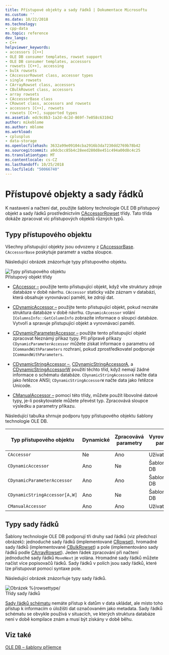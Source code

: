 ```yaml
---
title: Přístupové objekty a sady řádků | Dokumentace Microsoftu
ms.custom: ''
ms.date: 10/22/2018
ms.technology:
- cpp-data
ms.topic: reference
dev_langs:
- C++
helpviewer_keywords:
- accessors [C++]
- OLE DB consumer templates, rowset support
- OLE DB consumer templates, accessors
- rowsets [C++], accessing
- bulk rowsets
- CAccessorRowset class, accessor types
- single rowsets
- CArrayRowset class, accessors
- CBulkRowset class, accessors
- array rowsets
- CAccessorBase class
- CRowset class, accessors and rowsets
- accessors [C++], rowsets
- rowsets [C++], supported types
ms.assetid: edc9c8b3-1a2d-4c2d-869f-7e058c631042
author: mikeblome
ms.author: mblome
ms.workload:
- cplusplus
- data-storage
ms.openlocfilehash: 3632a99e09104cba2916b3da7230dd2769b78b42
ms.sourcegitcommit: a9dcbcc85b4c28eed280d8e451c494a00d8c4c25
ms.translationtype: MT
ms.contentlocale: cs-CZ
ms.lasthandoff: 10/25/2018
ms.locfileid: "50066740"
---
```

# <a name="accessors-and-rowsets"></a>Přístupové objekty a sady řádků

K nastavení a načtení dat, použijte šablony technologie OLE DB přístupový objekt a sady řádků prostřednictvím [CAccessorRowset](../../data/oledb/caccessorrowset-class.md) třídy. Tato třída dokáže zpracovat víc přístupových objektů různých typů.

## <a name="accessor-types"></a>Typy přístupového objektu

Všechny přistupující objekty jsou odvozeny z [CAccessorBase](../../data/oledb/caccessorbase-class.md). `CAccessorBase` poskytuje parametr a vazba sloupce.

Následující obrázek znázorňuje typy přístupového objektu.

![Typy přístupového objektu](../../data/oledb/media/vcaccessortypes.gif "vcaccessortypes")<br/>
Přístupový objekt třídy

- [CAccessor –](../../data/oledb/caccessor-class.md) použijte tento přistupující objekt, když víte struktury zdroje databáze v době návrhu. `CAccessor` staticky váže záznam v databázi, která obsahuje vyrovnávací paměti, ke zdroji dat.

- [CDynamicAccessor –](../../data/oledb/cdynamicaccessor-class.md) použijte tento přistupující objekt, pokud neznáte struktura databáze v době návrhu. `CDynamicAccessor` volání `IColumnsInfo::GetColumnInfo` zobrazíte informace o sloupci databáze. Vytvoří a spravuje přistupující objekt a vyrovnávací paměti.

- [CDynamicParameterAccessor –](../../data/oledb/cdynamicparameteraccessor-class.md) použijte tento přistupující objekt zpracovat Neznámý příkaz typy. Při přípravě příkazy `CDynamicParameterAccessor` můžete získat informace o parametru od `ICommandWithParameters` rozhraní, pokud zprostředkovatel podporuje `ICommandWithParameters`.

- [CDynamicStringAccessor –](../../data/oledb/cdynamicstringaccessor-class.md), [CDynamicStringAccessorA](../../data/oledb/cdynamicstringaccessora-class.md), a [CDynamicStringAccessorW](../../data/oledb/cdynamicstringaccessorw-class.md) použití těchto tříd, když nemají žádné informace o schématu databáze. `CDynamicStringAccessorA` načte data jako řetězce ANSI; `CDynamicStringAccessorW` načte data jako řetězce Unicode.

- [CManualAccessor –](../../data/oledb/cmanualaccessor-class.md) pomocí této třídy, můžete použít libovolné datové typy, je-li poskytovatele můžete převést typ. Zpracovává sloupce výsledku a parametry příkazu.

Následující tabulka shrnuje podporu typy přístupového objektu šablony technologie OLE DB.

|Typ přístupového objektu|Dynamické|Zpracovává parametry|Vyrovnávací paměti|Několik přístupových objektů|
|-------------------|-------------|--------------------|------------|------------------------|
|`CAccessor`|Ne|Ano|Uživatel|Ano|
|`CDynamicAccessor`|Ano|Ne|Šablony OLE DB|Ne|
|`CDynamicParameterAccessor`|Ano|Ano|Šablony OLE DB|Ne|
|`CDynamicStringAccessor[A,W]`|Ano|Ne|Šablony OLE DB|Ne|
|`CManualAccessor`|Ano|Ano|Uživatel|Ano|

## <a name="rowset-types"></a>Typy sady řádků

Šablony technologie OLE DB podporují tři druhy sad řádků (viz předchozí obrázek): jednoduché sady řádků (implementované [CRowset](../../data/oledb/crowset-class.md)), hromadné sady řádků (implementované [CBulkRowset](../../data/oledb/cbulkrowset-class.md)) a pole (implementováno sady řádků podle [CArrayRowset](../../data/oledb/carrayrowset-class.md)). Jeden řádek zpracování při načtení jednoduché sady řádků `MoveNext` je volána. Hromadné sady řádků můžete načíst více popisovačů řádků. Sady řádků v polích jsou sady řádků, které lze přistupovat pomocí syntaxe pole.

Následující obrázek znázorňuje typy sady řádků.

![Obrázek %{rowsettype/](../../data/oledb/media/vcrowsettypes.gif "vcrowsettypes")<br/>
Třídy sady řádků

[Sady řádků schématu](../../data/oledb/obtaining-metadata-with-schema-rowsets.md) nemáte přístup k datům v data ukládat, ale místo toho přístup k informacím o úložišti dat označovaném jako metadata. Sady řádků schématu se obvykle používá v situacích, ve kterých struktura databáze není v době kompilace znám a musí být získány v době běhu.

## <a name="see-also"></a>Viz také

[OLE DB – šablony příjemce](../../data/oledb/ole-db-consumer-templates-cpp.md)